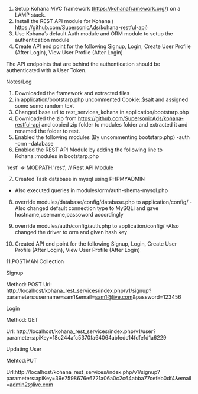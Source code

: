 1. Setup Kohana MVC framework (https://kohanaframework.org/) on a LAMP stack.
2. Install the REST API module for Kohana ( https://github.com/SupersonicAds/kohana-restful-api)
3. Use Kohana’s default Auth module and ORM module to setup the authentication module
4. Create API end point for the following Signup, Login, Create User Profile (After Login), View User Profile (After Login)

The API endpoints that are behind the authentication should be authenticated with a User Token.

Notes/Log
1. Downloaded the framework and extracted files
2. in application/bootstarp.php uncommented Cookie::$salt and assigned some some random text
3. Changed base url to rest_services_kohana in application/bootstarp.php
4. Downloaded the zip from https://github.com/SupersonicAds/kohana-restful-api and copied zip folder to modules folder and extracted it and renamed the folder to rest.
5. Enabled the following modules (By uncommenting:bootstarp.php)
-auth
-orm
-database
6. Enabled the REST API Module by adding the following line to Kohana::modules in bootstarp.php

'rest'        => MODPATH.'rest',        // Rest API Module

7. Created Task database in mysql using PHPMYADMIN
- Also executed queries in modules/orm/auth-shema-mysql.php

8. override modules/database/config/database.php to application/config/
-Also changed default connection type to MySQLi and gave hostname,username,passoword accordingly

9. override modules/auth/config/auth.php to application/config/
-Also changed the driver to orm and given hash key

10. Created API end point for the following Signup, Login, Create User Profile (After Login), View User Profile (After Login)


11.POSTMAN Collection

Signup

Method: POST
Url: http://localhost/kohana_rest_services/index.php/v1/signup?
parameters:username=sam1&email=sam1@live.com&password=123456

Login

Method: GET


Url: http://localhost/kohana_rest_services/index.php/v1/user?
parameter:apiKey=18c244afc5370fa64064abfedc14fdfe1d1a6229

Updating User

Mehtod:PUT

Url:http://localhost/kohana_rest_services/index.php/v1/signup?
parameters:apiKey=39e7598676e6721a06a0c2c64abba77cefeb0df4&email=admin2@live.com



